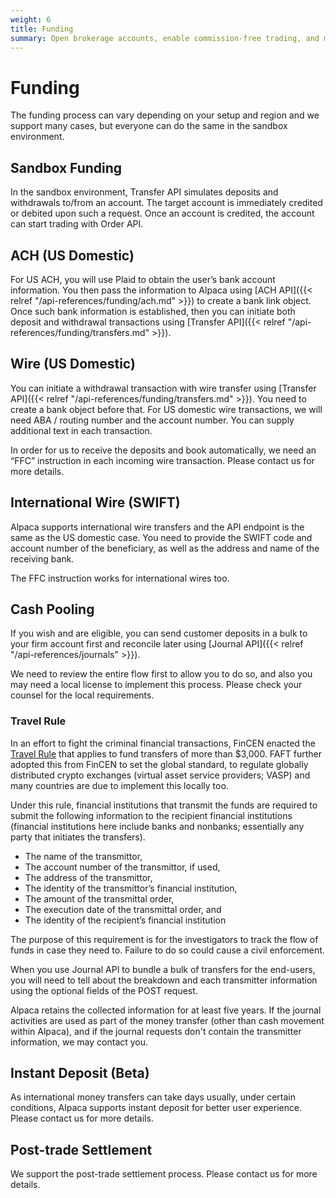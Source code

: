 ```yaml
---
weight: 6
title: Funding
summary: Open brokerage accounts, enable commission-free trading, and manage the ongoing user experience with Alpaca Broker API
---
```


# Funding

The funding process can vary depending on your setup and region and we support
many cases, but everyone can do the same in the sandbox environment.

## **Sandbox Funding**

In the sandbox environment, Transfer API simulates deposits and withdrawals
to/from an account. The target account is immediately credited or debited upon
such a request. Once an account is credited, the account can start trading with
Order API.

## **ACH (US Domestic)**

For US ACH, you will use Plaid to obtain the user’s bank account information.
You then pass the information to Alpaca using [ACH API]({{< relref
"/api-references/funding/ach.md" >}}) to create a bank link object. Once
such bank information is established, then you can initiate both deposit and
withdrawal transactions using [Transfer API]({{< relref
"/api-references/funding/transfers.md" >}}).

## **Wire (US Domestic)**

You can initiate a withdrawal transaction with wire transfer using [Transfer
API]({{< relref "/api-references/funding/transfers.md" >}}). You need to
create a bank object before that. For US domestic wire transactions, we will
need ABA / routing number and the account number. You can supply additional text
in each transaction.

In order for us to receive the deposits and book automatically, we need an “FFC”
instruction in each incoming wire transaction. Please contact us for more
details.

## **International Wire (SWIFT)**

Alpaca supports international wire transfers and the API endpoint is the same as
the US domestic case. You need to provide the SWIFT code and account number of
the beneficiary, as well as the address and name of the receiving bank.

The FFC instruction works for international wires too.

## **Cash Pooling**

If you wish and are eligible, you can send customer deposits in a bulk to your
firm account first and reconcile later using [Journal API]({{< relref
"/api-references/journals" >}}).

We need to review the entire flow first to allow you to do so, and also you may
need a local license to implement this process. Please check your counsel for
the local requirements.

### Travel Rule

In an effort to fight the criminal financial transactions, FinCEN enacted the
[Travel Rule](https://www.fincen.gov/sites/default/files/advisory/advissu7.pdf)
that applies to fund transfers of more than $3,000. FAFT further adopted this
from FinCEN to set the global standard, to regulate globally distributed crypto
exchanges (virtual asset service providers; VASP) and many countries are due to
implement this locally too.

Under this rule, financial institutions that transmit the funds are required to
submit the following information to the recipient financial institutions
(financial institutions here include banks and nonbanks; essentially any party
that initiates the transfers).

- The name of the transmittor,
- The account number of the transmittor, if used,
- The address of the transmittor,
- The identity of the transmittor’s financial institution,
- The amount of the transmittal order,
- The execution date of the transmittal order, and
- The identity of the recipient’s financial institution

The purpose of this requirement is for the investigators to track the flow of
funds in case they need to. Failure to do so could cause a civil enforcement.

When you use Journal API to bundle a bulk of transfers for the end-users, you
will need to tell about the breakdown and each transmitter information using the
optional fields of the POST request.

Alpaca retains the collected information for at least five years. If the journal
activities are used as part of the money transfer (other than cash movement
within Alpaca), and if the journal requests don't contain the transmitter
information, we may contact you.

## **Instant Deposit (Beta)**

As international money transfers can take days usually, under certain
conditions, Alpaca supports instant deposit for better user experience. Please
contact us for more details.

## **Post-trade Settlement**

We support the post-trade settlement process. Please contact us for more details.

&nbsp;
